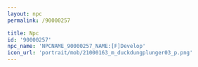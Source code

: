 ```yaml
---
layout: npc
permalink: /90000257

title: Npc
id: '90000257'
npc_name: 'NPCNAME_90000257_NAME:[F]Develop'
icon_url: 'portrait/mob/21000163_m_duckdungplunger03_p.png'
---
```

